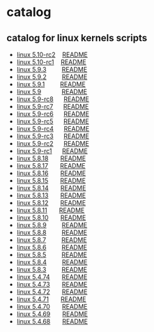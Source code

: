 # catalog
 
## catalog for linux kernels scripts

- [linux 5.10-rc2](5.10-rc2)&nbsp;&nbsp;&nbsp;&nbsp;[README](5.10-rc2/README.md)
- [linux 5.10-rc1](5.10-rc1)&nbsp;&nbsp;&nbsp;&nbsp;[README](5.10-rc1/README.md)
- [linux 5.9.3](5.9.3)&nbsp;&nbsp;&nbsp;&nbsp;&nbsp;&nbsp;&nbsp;&nbsp;&nbsp;[README](5.9.3/README.md)
- [linux 5.9.2](5.9.2)&nbsp;&nbsp;&nbsp;&nbsp;&nbsp;&nbsp;&nbsp;&nbsp;&nbsp;[README](5.9.2/README.md)
- [linux 5.9.1](5.9.1)&nbsp;&nbsp;&nbsp;&nbsp;&nbsp;&nbsp;&nbsp;&nbsp;&nbsp;[README](5.9.1/README.md)
- [linux 5.9](5.9)&nbsp;&nbsp;&nbsp;&nbsp;&nbsp;&nbsp;&nbsp;&nbsp;&nbsp;&nbsp;&nbsp;&nbsp;[README](5.9/README.md)
- [linux 5.9-rc8](5.9-rc8)&nbsp;&nbsp;&nbsp;&nbsp;&nbsp;&nbsp;[README](5.9-rc8/README.md)
- [linux 5.9-rc7](5.9-rc7)&nbsp;&nbsp;&nbsp;&nbsp;&nbsp;&nbsp;[README](5.9-rc7/README.md)
- [linux 5.9-rc6](5.9-rc6)&nbsp;&nbsp;&nbsp;&nbsp;&nbsp;&nbsp;[README](5.9-rc6/README.md)
- [linux 5.9-rc5](5.9-rc5)&nbsp;&nbsp;&nbsp;&nbsp;&nbsp;&nbsp;[README](5.9-rc5/README.md)
- [linux 5.9-rc4](5.9-rc4)&nbsp;&nbsp;&nbsp;&nbsp;&nbsp;&nbsp;[README](5.9-rc4/README.md)
- [linux 5.9-rc3](5.9-rc3)&nbsp;&nbsp;&nbsp;&nbsp;&nbsp;&nbsp;[README](5.9-rc3/README.md)
- [linux 5.9-rc2](5.9-rc2)&nbsp;&nbsp;&nbsp;&nbsp;&nbsp;&nbsp;[README](5.9-rc2/README.md)
- [linux 5.9-rc1](5.9-rc1)&nbsp;&nbsp;&nbsp;&nbsp;&nbsp;&nbsp;[README](5.9-rc1/README.md)
- [linux 5.8.18](5.8.18)&nbsp;&nbsp;&nbsp;&nbsp;&nbsp;&nbsp;&nbsp;[README](5.8.18/README.md)
- [linux 5.8.17](5.8.17)&nbsp;&nbsp;&nbsp;&nbsp;&nbsp;&nbsp;&nbsp;[README](5.8.17/README.md)
- [linux 5.8.16](5.8.16)&nbsp;&nbsp;&nbsp;&nbsp;&nbsp;&nbsp;&nbsp;[README](5.8.16/README.md)
- [linux 5.8.15](5.8.15)&nbsp;&nbsp;&nbsp;&nbsp;&nbsp;&nbsp;&nbsp;[README](5.8.15/README.md)
- [linux 5.8.14](5.8.14)&nbsp;&nbsp;&nbsp;&nbsp;&nbsp;&nbsp;&nbsp;[README](5.8.14/README.md)
- [linux 5.8.13](5.8.13)&nbsp;&nbsp;&nbsp;&nbsp;&nbsp;&nbsp;&nbsp;[README](5.8.13/README.md)
- [linux 5.8.12](5.8.12)&nbsp;&nbsp;&nbsp;&nbsp;&nbsp;&nbsp;&nbsp;[README](5.8.12/README.md)
- [linux 5.8.11](5.8.11)&nbsp;&nbsp;&nbsp;&nbsp;&nbsp;&nbsp;&nbsp;[README](5.8.11/README.md)
- [linux 5.8.10](5.8.10)&nbsp;&nbsp;&nbsp;&nbsp;&nbsp;&nbsp;&nbsp;[README](5.8.10/README.md)
- [linux 5.8.9](5.8.9)&nbsp;&nbsp;&nbsp;&nbsp;&nbsp;&nbsp;&nbsp;&nbsp;&nbsp;[README](5.8.9/README.md)
- [linux 5.8.8](5.8.8)&nbsp;&nbsp;&nbsp;&nbsp;&nbsp;&nbsp;&nbsp;&nbsp;&nbsp;[README](5.8.8/README.md)
- [linux 5.8.7](5.8.7)&nbsp;&nbsp;&nbsp;&nbsp;&nbsp;&nbsp;&nbsp;&nbsp;&nbsp;[README](5.8.7/README.md)
- [linux 5.8.6](5.8.6)&nbsp;&nbsp;&nbsp;&nbsp;&nbsp;&nbsp;&nbsp;&nbsp;&nbsp;[README](5.8.6/README.md)
- [linux 5.8.5](5.8.5)&nbsp;&nbsp;&nbsp;&nbsp;&nbsp;&nbsp;&nbsp;&nbsp;&nbsp;[README](5.8.5/README.md)
- [linux 5.8.4](5.8.4)&nbsp;&nbsp;&nbsp;&nbsp;&nbsp;&nbsp;&nbsp;&nbsp;&nbsp;[README](5.8.4/README.md)
- [linux 5.8.3](5.8.3)&nbsp;&nbsp;&nbsp;&nbsp;&nbsp;&nbsp;&nbsp;&nbsp;&nbsp;[README](5.8.3/README.md)
- [linux 5.4.74](5.4.74)&nbsp;&nbsp;&nbsp;&nbsp;&nbsp;&nbsp;&nbsp;[README](5.4.74/README.md)
- [linux 5.4.73](5.4.73)&nbsp;&nbsp;&nbsp;&nbsp;&nbsp;&nbsp;&nbsp;[README](5.4.73/README.md)
- [linux 5.4.72](5.4.72)&nbsp;&nbsp;&nbsp;&nbsp;&nbsp;&nbsp;&nbsp;[README](5.4.72/README.md)
- [linux 5.4.71](5.4.71)&nbsp;&nbsp;&nbsp;&nbsp;&nbsp;&nbsp;&nbsp;[README](5.4.71/README.md)
- [linux 5.4.70](5.4.70)&nbsp;&nbsp;&nbsp;&nbsp;&nbsp;&nbsp;&nbsp;[README](5.4.70/README.md)
- [linux 5.4.69](5.4.69)&nbsp;&nbsp;&nbsp;&nbsp;&nbsp;&nbsp;&nbsp;[README](5.4.69/README.md)
- [linux 5.4.68](5.4.68)&nbsp;&nbsp;&nbsp;&nbsp;&nbsp;&nbsp;&nbsp;[README](5.4.68/README.md)
